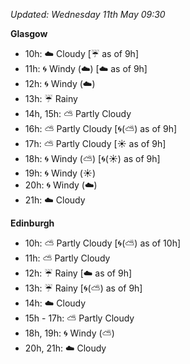 *Updated: Wednesday 11th May 09:30*

**Glasgow**

* 10h: :cloud: Cloudy [:umbrella: as of 9h]
* 11h: :cyclone: Windy (:cloud:) [:cloud: as of 9h]
* 12h: :cyclone: Windy (:cloud:)
* 13h: :umbrella: Rainy
* 14h, 15h: :partly_sunny: Partly Cloudy
* 16h: :partly_sunny: Partly Cloudy [:cyclone:(:partly_sunny:) as of 9h]
* 17h: :partly_sunny: Partly Cloudy [:sunny: as of 9h]
* 18h: :cyclone: Windy (:partly_sunny:) [:cyclone:(:sunny:) as of 9h]
* 19h: :cyclone: Windy (:sunny:)
* 20h: :cyclone: Windy (:cloud:)
* 21h: :cloud: Cloudy

**Edinburgh**

* 10h: :partly_sunny: Partly Cloudy [:cyclone:(:partly_sunny:) as of 10h]
* 11h: :partly_sunny: Partly Cloudy
* 12h: :umbrella: Rainy [:cloud: as of 9h]
* 13h: :umbrella: Rainy [:cyclone:(:partly_sunny:) as of 9h]
* 14h: :cloud: Cloudy
* 15h - 17h: :partly_sunny: Partly Cloudy
* 18h, 19h: :cyclone: Windy (:partly_sunny:)
* 20h, 21h: :cloud: Cloudy
